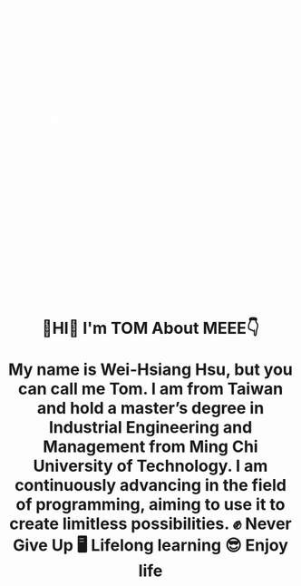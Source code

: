 ![](images/Hello.gif)
<h1 align = 'center'>👋HI👋 I'm  TOM  About MEEE👇
<p align = 'center'> My name is Wei-Hsiang Hsu, but you can call me Tom. I am from Taiwan and hold a master’s degree in Industrial Engineering and Management from Ming Chi University of Technology. I am continuously advancing in the field of programming, aiming to use it to create limitless possibilities.
✊ Never Give Up 🖥 Lifelong learning 😎 Enjoy life
